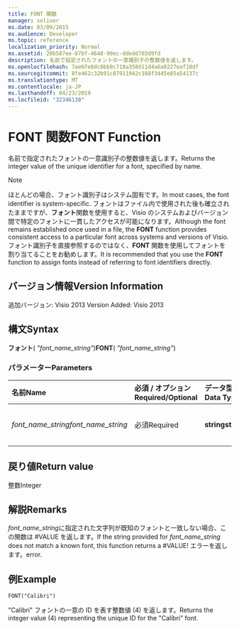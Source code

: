 ```yaml
---
title: FONT 関数
manager: soliver
ms.date: 03/09/2015
ms.audience: Developer
ms.topic: reference
localization_priority: Normal
ms.assetid: 20b587ee-87bf-4648-99ec-ddedd703d9fd
description: 名前で指定されたフォントの一意識別子の整数値を返します。
ms.openlocfilehash: 7ae6fe6dc8bb9c718a358d11d4a6a0227eaf18df
ms.sourcegitcommit: 8fe462c32b91c87911942c188f3445e85a54137c
ms.translationtype: MT
ms.contentlocale: ja-JP
ms.lasthandoff: 04/23/2019
ms.locfileid: "32346138"
---
```

# <a name="font-function"></a><span data-ttu-id="9d253-103">FONT 関数</span><span class="sxs-lookup"><span data-stu-id="9d253-103">FONT Function</span></span>

<span data-ttu-id="9d253-104">名前で指定されたフォントの一意識別子の整数値を返します。</span><span class="sxs-lookup"><span data-stu-id="9d253-104">Returns the integer value of the unique identifier for a font, specified by name.</span></span>
  
> [!NOTE]
> <span data-ttu-id="9d253-105">ほとんどの場合、フォント識別子はシステム固有です。</span><span class="sxs-lookup"><span data-stu-id="9d253-105">In most cases, the font identifier is system-specific.</span></span> <span data-ttu-id="9d253-106">フォントはファイル内で使用された後も確立されたままですが、**フォント**関数を使用すると、Visio のシステムおよびバージョン間で特定のフォントに一貫したアクセスが可能になります。</span><span class="sxs-lookup"><span data-stu-id="9d253-106">Although the font remains established once used in a file, the **FONT** function provides consistent access to a particular font across systems and versions of Visio.</span></span> <span data-ttu-id="9d253-107">フォント識別子を直接参照するのではなく、**FONT** 関数を使用してフォントを割り当てることをお勧めします。</span><span class="sxs-lookup"><span data-stu-id="9d253-107">It is recommended that you use the **FONT** function to assign fonts instead of referring to font identifiers directly.</span></span> 
  
## <a name="version-information"></a><span data-ttu-id="9d253-108">バージョン情報</span><span class="sxs-lookup"><span data-stu-id="9d253-108">Version Information</span></span>

<span data-ttu-id="9d253-109">追加バージョン: Visio 2013
</span><span class="sxs-lookup"><span data-stu-id="9d253-109">Version Added: Visio 2013</span></span> 
  
## <a name="syntax"></a><span data-ttu-id="9d253-110">構文</span><span class="sxs-lookup"><span data-stu-id="9d253-110">Syntax</span></span>

 <span data-ttu-id="9d253-111">**フォント**( _"font_name_string"_)</span><span class="sxs-lookup"><span data-stu-id="9d253-111">**FONT**( _"font_name_string"_)</span></span>
  
### <a name="parameters"></a><span data-ttu-id="9d253-112">パラメーター</span><span class="sxs-lookup"><span data-stu-id="9d253-112">Parameters</span></span>

|<span data-ttu-id="9d253-113">**名前**</span><span class="sxs-lookup"><span data-stu-id="9d253-113">**Name**</span></span>|<span data-ttu-id="9d253-114">**必須 / オプション**</span><span class="sxs-lookup"><span data-stu-id="9d253-114">**Required/Optional**</span></span>|<span data-ttu-id="9d253-115">**データ型**</span><span class="sxs-lookup"><span data-stu-id="9d253-115">**Data Type**</span></span>|<span data-ttu-id="9d253-116">**説明**</span><span class="sxs-lookup"><span data-stu-id="9d253-116">**Description**</span></span>|
|:-----|:-----|:-----|:-----|
| <span data-ttu-id="9d253-117">_font_name_string_</span><span class="sxs-lookup"><span data-stu-id="9d253-117">_font_name_string_</span></span> <br/> |<span data-ttu-id="9d253-118">必須</span><span class="sxs-lookup"><span data-stu-id="9d253-118">Required</span></span>  <br/> |<span data-ttu-id="9d253-119">**string**</span><span class="sxs-lookup"><span data-stu-id="9d253-119">**string**</span></span> <br/> |<span data-ttu-id="9d253-120">フォントの名前。</span><span class="sxs-lookup"><span data-stu-id="9d253-120">The name of the font.</span></span>  <br/> |
   
## <a name="return-value"></a><span data-ttu-id="9d253-121">戻り値</span><span class="sxs-lookup"><span data-stu-id="9d253-121">Return value</span></span>

<span data-ttu-id="9d253-122">整数</span><span class="sxs-lookup"><span data-stu-id="9d253-122">Integer</span></span>
  
## <a name="remarks"></a><span data-ttu-id="9d253-123">解説</span><span class="sxs-lookup"><span data-stu-id="9d253-123">Remarks</span></span>

<span data-ttu-id="9d253-124">*font_name_string*に指定された文字列が既知のフォントと一致しない場合、この関数は #VALUE を返します。</span><span class="sxs-lookup"><span data-stu-id="9d253-124">If the string provided for  *font_name_string*  does not match a known font, this function returns a #VALUE!</span></span> <span data-ttu-id="9d253-125">エラーを返します。</span><span class="sxs-lookup"><span data-stu-id="9d253-125">error.</span></span> 
  
## <a name="example"></a><span data-ttu-id="9d253-126">例</span><span class="sxs-lookup"><span data-stu-id="9d253-126">Example</span></span>

 `FONT("Calibri")`
  
<span data-ttu-id="9d253-127">"Calibri" フォントの一意の ID を表す整数値 (4) を返します。</span><span class="sxs-lookup"><span data-stu-id="9d253-127">Returns the integer value (4) representing the unique ID for the "Calibri" font.</span></span>
  

